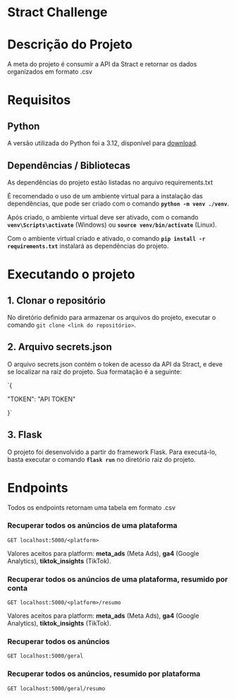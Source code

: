 # Stract Challenge


# Descrição do Projeto

A meta do projeto é consumir a API da Stract e retornar os dados organizados em formato .csv

# Requisitos

## **Python**

A versão utilizada do Python foi a 3.12, disponível para [download](https://www.python.org/downloads/).

## **Dependências / Bibliotecas**

As dependências do projeto estão listadas no arquivo requirements.txt 

É recomendado o uso de um ambiente virtual para a instalação das dependências, que pode ser criado com o comando **`python -m venv ./venv`**.

Após criado, o ambiente virtual deve ser ativado, com o comando **`venv\Scripts\activate`** (Windows) ou **`source venv/bin/activate`** (Linux).

Com o ambiente virtual criado e ativado, o comando **`pip install -r requirements.txt`** instalará as dependências do projeto.


# Executando o projeto
## 1. Clonar o repositório
    
No diretório definido para armazenar os arquivos do projeto, executar o comando `git clone <link do repositório>`.

## 2. Arquivo secrets.json

O arquivo secrets.json contém o token de acesso da API da Stract, e deve se localizar na raiz do projeto. Sua formatação é a seguinte:

`{

  "TOKEN": "API TOKEN"

}`

## 3. Flask

O projeto foi desenvolvido a partir do framework Flask. Para executá-lo, basta executar o comando **`flask run`** no diretório raiz do projeto.


# Endpoints
Todos os endpoints retornam uma tabela em formato .csv

### Recuperar todos os anúncios de uma plataforma

```
GET localhost:5000/<platform>
```

Valores aceitos para platform: **meta_ads** (Meta Ads), **ga4** (Google Analytics), **tiktok_insights** (TikTok).

### Recuperar todos os anúncios de uma plataforma, resumido por conta

```
GET localhost:5000/<platform>/resumo
```

Valores aceitos para platform: **meta_ads** (Meta Ads), **ga4** (Google Analytics), **tiktok_insights** (TikTok).

### Recuperar todos os anúncios

```
GET localhost:5000/geral
```

### Recuperar todos os anúncios, resumido por plataforma

```
GET localhost:5000/geral/resumo
```